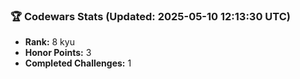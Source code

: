### 🏆 Codewars Stats (Updated: 2025-05-10 12:13:30 UTC)

- **Rank:** 8 kyu
- **Honor Points:** 3
- **Completed Challenges:** 1
